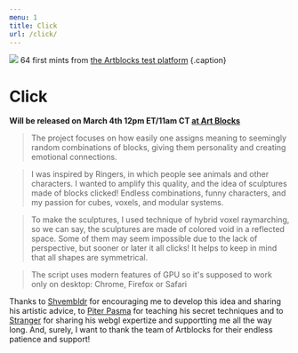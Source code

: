```yaml
---
menu: 1
title: Click
url: /click/
---
```


![](https://user-images.githubusercontent.com/797993/154452298-2f65a051-b3f3-44e4-92f2-e19b7e6a9711.jpg)
64 first mints from [the Artblocks test platform](https://artist-staging.artblocks.io/project/38) {.caption}

# Click

**Will be released on March 4th 12pm ET/11am CT [at Art Blocks](https://www.artblocks.io/project/263)**

> The project focuses on how easily one assigns meaning to seemingly random combinations of blocks, giving them personality and creating emotional connections.

> I was inspired by Ringers, in which people see animals and other characters. I wanted to amplify this quality, and the idea of sculptures made of blocks clicked! Endless combinations, funny characters, and my passion for cubes, voxels, and modular systems.

> To make the sculptures, I used technique of hybrid voxel raymarching, so we can say, the sculptures are made of colored void in a reflected space. Some of them may seem impossible due to the lack of perspective, but sooner or later it all clicks! It helps to keep in mind that all shapes are symmetrical.

> The script uses modern features of GPU so it's supposed to work only on desktop: Chrome, Firefox or Safari

Thanks to [Shvembldr](https://twitter.com/shvembldr) for encouraging me to develop this idea and sharing his artistic advice, to [Piter Pasma](https://twitter.com/piterpasma) for teaching his secret techniques and to [Stranger](https://twitter.com/stranger_intheq) for sharing his webgl expertize and supportting me all the way long. And, surely, I want to thank the team of Artblocks for their endless patience and support!